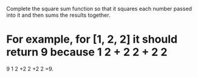 Complete the square sum function so that it squares each number passed into it and then sums the results together.

For example, for [1, 2, 2] it should return 9 because 
1
2
+
2
2
+
2
2
=
9
1 
2
 +2 
2
 +2 
2
 =9.
